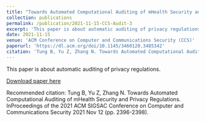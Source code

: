 ```yaml
---
title: "Towards Automated Computational Auditing of mHealth Security and Privacy Regulations"
collection: publications
permalink: /publication/2021-11-15-CCS-Audit-3
excerpt: 'This paper is about automatic auditing of privacy regulations.'
date: 2021-11-15
venue: 'ACM Conference on Computer and Communications Security (CCS)'
paperurl: 'https://dl.acm.org/doi/10.1145/3460120.3485342'
citation: 'Tung B, Yu Z, Zhang N. Towards Automated Computational Auditing of mHealth Security and Privacy Regulations. InProceedings of the 2021 ACM SIGSAC Conference on Computer and Communications Security 2021 Nov 12 (pp. 2396-2398).'
---
```

This paper is about automatic auditing of privacy regulations.

[Download paper here](https://dl.acm.org/doi/10.1145/3460120.3485342)

Recommended citation: Tung B, Yu Z, Zhang N. Towards Automated Computational Auditing of mHealth Security and Privacy Regulations. InProceedings of the 2021 ACM SIGSAC Conference on Computer and Communications Security 2021 Nov 12 (pp. 2396-2398).
